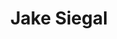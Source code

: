 ---
layout: post
title: Jake Siegal
school: NYU
major: Major?
image: https://static.squarespace.com/static/50354720c4aa2d2d3150d3d8/t/503657dce4b09af678eeed02/1345738716749/?format=300w
position: ??
positionURL: http://www.techatnyu.org/position
now: Samplrs
nowURL: http://www.google.com
twitter: jakesiegal
email: t@NYU email?
graduate: 2014
weight: 11
---